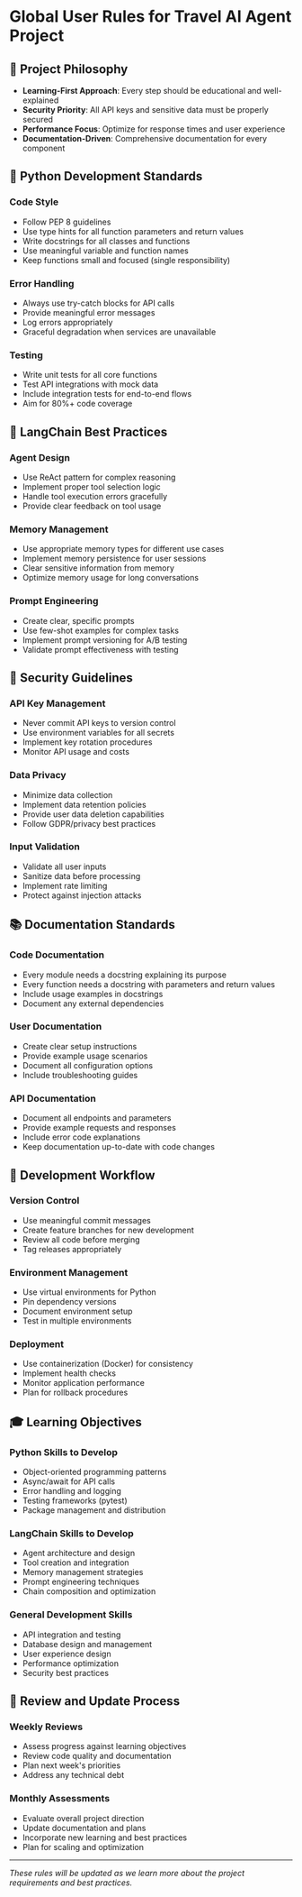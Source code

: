 # Global User Rules for Travel AI Agent Project

## 🎯 Project Philosophy
- **Learning-First Approach**: Every step should be educational and well-explained
- **Security Priority**: All API keys and sensitive data must be properly secured
- **Performance Focus**: Optimize for response times and user experience
- **Documentation-Driven**: Comprehensive documentation for every component

## 🐍 Python Development Standards

### Code Style
- Follow PEP 8 guidelines
- Use type hints for all function parameters and return values
- Write docstrings for all classes and functions
- Use meaningful variable and function names
- Keep functions small and focused (single responsibility)

### Error Handling
- Always use try-catch blocks for API calls
- Provide meaningful error messages
- Log errors appropriately
- Graceful degradation when services are unavailable

### Testing
- Write unit tests for all core functions
- Test API integrations with mock data
- Include integration tests for end-to-end flows
- Aim for 80%+ code coverage

## 🤖 LangChain Best Practices

### Agent Design
- Use ReAct pattern for complex reasoning
- Implement proper tool selection logic
- Handle tool execution errors gracefully
- Provide clear feedback on tool usage

### Memory Management
- Use appropriate memory types for different use cases
- Implement memory persistence for user sessions
- Clear sensitive information from memory
- Optimize memory usage for long conversations

### Prompt Engineering
- Create clear, specific prompts
- Use few-shot examples for complex tasks
- Implement prompt versioning for A/B testing
- Validate prompt effectiveness with testing

## 🔐 Security Guidelines

### API Key Management
- Never commit API keys to version control
- Use environment variables for all secrets
- Implement key rotation procedures
- Monitor API usage and costs

### Data Privacy
- Minimize data collection
- Implement data retention policies
- Provide user data deletion capabilities
- Follow GDPR/privacy best practices

### Input Validation
- Validate all user inputs
- Sanitize data before processing
- Implement rate limiting
- Protect against injection attacks

## 📚 Documentation Standards

### Code Documentation
- Every module needs a docstring explaining its purpose
- Every function needs a docstring with parameters and return values
- Include usage examples in docstrings
- Document any external dependencies

### User Documentation
- Create clear setup instructions
- Provide example usage scenarios
- Document all configuration options
- Include troubleshooting guides

### API Documentation
- Document all endpoints and parameters
- Provide example requests and responses
- Include error code explanations
- Keep documentation up-to-date with code changes

## 🚀 Development Workflow

### Version Control
- Use meaningful commit messages
- Create feature branches for new development
- Review all code before merging
- Tag releases appropriately

### Environment Management
- Use virtual environments for Python
- Pin dependency versions
- Document environment setup
- Test in multiple environments

### Deployment
- Use containerization (Docker) for consistency
- Implement health checks
- Monitor application performance
- Plan for rollback procedures

## 🎓 Learning Objectives

### Python Skills to Develop
- Object-oriented programming patterns
- Async/await for API calls
- Error handling and logging
- Testing frameworks (pytest)
- Package management and distribution

### LangChain Skills to Develop
- Agent architecture and design
- Tool creation and integration
- Memory management strategies
- Prompt engineering techniques
- Chain composition and optimization

### General Development Skills
- API integration and testing
- Database design and management
- User experience design
- Performance optimization
- Security best practices

## 🔄 Review and Update Process

### Weekly Reviews
- Assess progress against learning objectives
- Review code quality and documentation
- Plan next week's priorities
- Address any technical debt

### Monthly Assessments
- Evaluate overall project direction
- Update documentation and plans
- Incorporate new learning and best practices
- Plan for scaling and optimization

---

*These rules will be updated as we learn more about the project requirements and best practices.*
